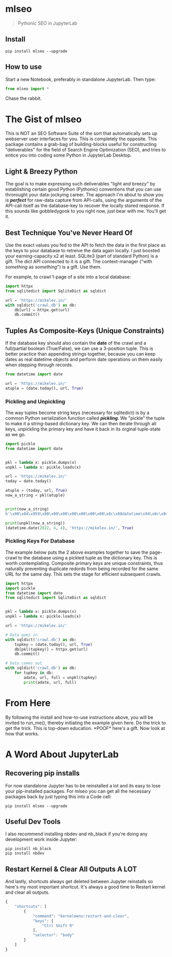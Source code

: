 # mlseo
> Pythonic SEO in JupyterLab


## Install

`pip install mlseo --upgrade`

## How to use

Start a new Notebook, preferably in standalone JupyterLab. Then type:

```python
from mlseo import *
```
    
Chase the rabbit.

# The Gist of mlseo

This is NOT an SEO Software Suite of the sort that automatically sets up webserver user interfaces for you. This is completely the opposite. This package contains a grab-bag of building-blocks useful for constructing "deliverables" for the field of Search Engine Optimization (SEO), and tries to entice you into coding some Python in JupyterLab Desktop.

## Light & Breezy Python

The goal is to make expressing such deliverables "light and breezy" by establishing certain good Python (Pythonic) conventions that you can use throrought your data-jockying career. The approach I'm about to show you is ***perfect*** for raw-data capture from API-calls, using the arguments of the API-call itself as the database-key to recover the locally stored response. If this sounds like gobbledygook to you right now, just bear with me. You'll get it.

## Best Technique You've Never Heard Of

Use the exact values you fed to the API to fetch the data in the first place as the keys to your database to retreive the data again locally. I just boosted your earning-capacity x2 at least. SQLite3 (part of standard Python) is a gift. The dict API connected to it is a gift. The context-manager ("with *something* as *something*") is a gift. Use them.

For example, to crawl 1-page of a site into a local database:

```python
import httpx
from sqlitedict import SqliteDict as sqldict

url = 'https://mikelev.in/'
with sqldict('crawl.db') as db:
    db[url] = httpx.get(url)
    db.commit()
```

## Tuples As Composite-Keys (Unique Constraints)
If the database key should also contain the **date** of the crawl and a full/partial boolean (True/False), we can use a 3-position tuple. This is better practice than appending strings together, because you can keep dates as real datetime objects and perform date operations on them easily when stepping through records.

```python
from datetime import date

url = 'https://mikelev.in/'
atuple = (date.today(), url, True)
```

### Pickling and Unpickling

The way tuples become string keys (necessary for sqlitedict) is by a common Python serialization function called ***pickling***. We "pickle" the tuple to make it a string-based dictionary key. We can then iterate through all keys, unpickling the primary key and have it back in its orginal tuple-state as we go.

```python
import pickle
from datetime import date


pkl = lambda x: pickle.dumps(x)
unpkl = lambda x: pickle.loads(x)

url = 'https://mikelev.in/'
today = date.today()

atuple = (today, url, True)
now_a_string = pkl(atuple)


print(now_a_string)
b'\x80\x04\x959\x00\x00\x00\x00\x00\x00\x00\x8c\x08datetime\x94\x8c\x04date\x94\x93\x94C\x04\x07\xe6\x04\x04\x94\x85\x94R\x94\x8c\x13https://mikelev.in/\x94\x88\x87\x94.'

print(unpkl(now_a_string))
(datetime.date(2022, 4, 4), 'https://mikelev.in/', True)
```

### Pickling Keys For Database

The example below puts the 2 above examples together to save the page-crawl to the database using a pickled tuple as the dictionary key. This is worth contemplating. Composite primary keys are unique constraints, thus naturally preventing duplicate redords from being recorded for the same URL for the same day. This sets the stage for efficient subsequent crawls.

```python
import httpx
import pickle
from datetime import date
from sqlitedict import SqliteDict as sqldict


pkl = lambda x: pickle.dumps(x)
unpkl = lambda x: pickle.loads(x)

url = 'https://mikelev.in/'

# Data goes in
with sqldict('crawl.db') as db:
    tupkey = (date.today(), url, True)
    db[pkl(tupkey)] = httpx.get(url)
    db.commit()

# Data comes out
with sqldict('crawl.db') as db:
    for tupkey in db:
        adate, url, full = unpkl(tupkey)
        print(adate, url, full)
```

# From Here

By following the install and how-to-use instructions above, you will be invited to run_me(), thereby initiating the example given here. Do the trick to get the trick. This is top-down education. \*POOF\* here's a gift. Now look at how that works.    

# A Word About JupyterLab

## Recovering pip installs

For now standalone Jupyter has to be reinstalled a lot and its easy to lose your pip-installed packages. For mlseo you can get all the necessary packages back by just typing this into a Code cell:

    pip install mlseo --upgrade

## Useful Dev Tools

I also recommend installing nbdev and nb_black if you're doing any development work inside Jupyter:

    pip install nb_black
    pip install nbdev

## Restart Kernel & Clear All Outputs A LOT

And lastly, shortcuts always get deleted between Jupyter reinstalls so here's my most important shortcut. It's always a good time to Restart kernel and clear all outputs.
```javascript
{
    "shortcuts": [
        {
            "command": "kernelmenu:restart-and-clear",
            "keys": [
                "Ctrl Shift R"
            ],
            "selector": "body"
        }
    ]
}
```
